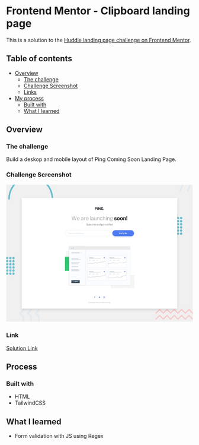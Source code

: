 # Frontend Mentor - Clipboard landing page

This is a solution to the [Huddle landing page challenge on Frontend Mentor](https://www.frontendmentor.io/challenges/huddle-landing-page-with-a-single-introductory-section-B_2Wvxgi0).

## Table of contents

- [Overview](#overview)
  - [The challenge](#the-challenge)
  - [Challenge Screenshot](#screenshot)
  - [Links](#links)
- [My process](#process)
  - [Built with](#built-with)
  - [What I learned](#what-i-learned)

## Overview

### The challenge

Build a deskop and mobile layout of Ping Coming Soon Landing Page.

### Challenge Screenshot

![Design preview for the Clipboard landing page coding challenge](./desktop-preview.jpg)

### Link

[Solution Link](https://huddle-landing-page-frontend-mentor-challenge.netlify.app/)

## Process

### Built with

- HTML
- TailwindCSS

## What I learned

- Form validation with JS using Regex
